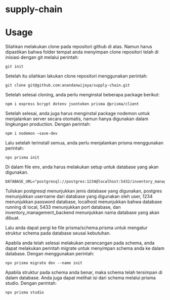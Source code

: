 # supply-chain

<h1>Usage</h1>

Silahkan melakukan clone pada repositori github di atas. Namun harus dipastikan bahwa folder tempat anda menyimpan clone repositori telah di inisiasi dengan git melalui perintah:

```
git init
```

Setelah itu silahkan lakukan clone repositori menggunakan perintah:
```
git clone git@github.com:anandanwijaya/supply-chain.git
```

Setelah selesai cloning, anda perlu menginstal beberapa package berikut:
```
npm i express bcrypt dotenv jsontoken prisma @prisma/client
```

Setelah selesai, anda juga harus menginstal package nodemon untuk menjalankan server secara otomatis, namun hanya digunakan dalam lingkungan production. Dengan perintah:
```
npm i nodemon —save-dev
```

Lalu setelah terinstall semua, anda perlu menjalankan prisma menggunakan perintah:
```
npx prisma init
```

Di dalam file env, anda harus melakukan setup untuk database yang akan digunakan.
```
DATABASE_URL="postgresql://postgres:1234@localhost:5432/inventory_management_backend"
```
Tuliskan postgresql menunjukkan jenis database yang digunakan, postgres menunjukkan username dari database yang digunakan oleh user, 1234 menunjukkan password database, localhost menunjukkan bahwa database running di local, 5433 menunjukkan port database, dan inventory_management_backend menunjukkan nama database yang akan dibuat.

Lalu anda dapat pergi ke file prisma/schema.prisma untuk mengatur struktur schema pada database seusai kebutuhan. 

Apabila anda telah selesai melakukan perancangan pada schema, anda dapat melakukan perintah migrate untuk menyimpan schema anda ke dalam database. Dengan menggunakan perintah:
```
npx prisma migrate dev --name init 
```

Apabila struktur pada schema anda benar, maka schema telah tersimpan di dalam database. Anda juga dapat melihat isi dari schema melalui prisma studio. Dengan perintah:
```
npx prisma studio 
```
